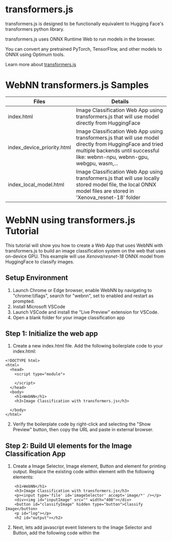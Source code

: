 # transformers.js

transformers.js is designed to be functionally equivalent to Hugging Face's transformers python library.

transformers.js uses ONNX Runtime Web to run models in the browser. 

You can convert any pretrained PyTorch, TensorFlow, and other models to ONNX using Optimum tools.

Learn more about [transformers.js](https://huggingface.co/docs/transformers.js/)

# WebNN transformers.js Samples

| Files | Details
|---|---|
| index.html | Image Classification Web App using transformers.js that will use model directly from HuggingFace|
| index_device_priority.html | Image Classification Web App using transformers.js that will use model directly from HuggingFace and tried multiple backends until successful like: webnn-npu, webnn-gpu, webgpu, wasm,... |
| index_local_model.html | Image Classification Web App using transformers.js that will use locally stored model file, the local ONNX model files are stored in 'Xenova_resnet-18' folder|

# WebNN using transformers.js Tutorial

This tutorial will show you how to create a Web App that uses WebNN with transformers.js to build an image classification system on the web that uses on-device GPU. This example will use _Xenova/resnet-18_ ONNX model from HuggingFace to classify images.

## Setup Environment

1. Launch Chrome or Edge browser, enable WebNN by navigating to "chrome:\\\\flags", search for "webnn", set to enabled and restart as prompted.
2. Install Microsoft VSCode
3. Launch VSCode and install the "Live Preview" extension for VSCode.
4. Open a blank folder for your image classification app

## Step 1: Initialize the web app

1. Create a new index.html file. Add the following boilerplate code to your index.html:
```
<!DOCTYPE html>
<html>
  <head>
    <script type="module">
         
    </script>
  </head>
  <body>
    <h1>WebNN</h1>
    <h3>Image Classification with transformers.js</h3>

  </body>
</html>
```
2. Verify the boilerplate code by right-click and selecting the "Show Preview" button, then copy the URL and paste in external browser.

## Step 2: Build UI elements for the Image Classification App

1. Create a Image Selector, Image element, Button and element for printing output. Replace the existing code within <body> element with the following elements:
```
    <h1>WebNN</h1>
    <h3>Image Classification with transformers.js</h3>
    <p><input type='file' id='imageSelector' accept='image/*' /></p>
    <div><img id="inputImage" src="" width="400"></div> 
    <button id="classifyImage" hidden type="button">Classify Image</button> 
    <p id="log"></p>
    <h2 id="output"></h2>
```
2. Next, lets add javascript event listeners to the Image Selector and Button, add the following code within the <script> tag of your HTML page:
```
    document.addEventListener('DOMContentLoaded', function() {
      document.getElementById('imageSelector').addEventListener('change', (e) => {
        const files = e.target.files;
        if (files.length > 0) {
          document.getElementById('inputImage').src = URL.createObjectURL(files[0]);
          document.getElementById('classifyImage').removeAttribute('hidden');
        }
      });
      document.getElementById('classifyImage').addEventListener('click', (e) => {
        document.getElementById("output").innerHTML = '';
        classify();
      });
    });  
```
3. This should allow you to select a test image, and the image should show up on the page, the "Classify" button should appear. Test this on the browser.

## Step 3: Setup transformers.js Image Classifier

1. Import pipeline from transformers.js by adding the following code within the <script> tag:
```
    import { pipeline } from 'https://cdn.jsdelivr.net/npm/@huggingface/transformers';
```

2. Add the classify() function code to the <script> tag, which has three things:
   - setup transformers pipeline with model from huggingface, specify webnn as execution providor, device as gpu and data type.
   - run inference by calling the classifier with image path as input
   - parse the output and display in html element
```
    async function classify() {
      // Setup transformers pipline: model, ep, device, dtype
      document.getElementById("log").innerHTML = 'Loading Model... ';
      const classifier = await pipeline('image-classification', 'Xenova/resnet-18', {
        dtype: 'q8',
        device: 'webnn-gpu',
      });
      // Run inference
      document.getElementById("log").innerHTML += 'Running Inference... ';
      var input = document.getElementById('inputImage').src;
      const output = await classifier(input);
      document.getElementById("log").innerHTML += 'Done';
      // Display output
      document.getElementById("output").innerHTML = output[0].label
      console.log(output);
    };
```

3. Your Web App is complete, test on browser by selecting an image and click the "Classify" button, this should download the model from hugging face and will do the inference on your GPU using WebNN in the browser. 

The final code of this tutorial is available here: [index_huggingface_model.html](index_huggingface_model.html)

## Step 4: Change to use locally stored model file (Optional)

You can also modify this code so that the web app will use locally stored model file instead of accessing model from HuggingFace checkpoint. 

To do this, download the model from HuggingFace by clonning the checkpoint to project folder. 
```
git clone https://huggingface.co/Xenova/resnet-18/
```

Add the following code to allow local model access:

```
    import { env, pipeline } from 'https://cdn.jsdelivr.net/npm/@huggingface/transformers';

    // Allow local model
    env.allowLocalModels = true
    env.allowRemoteModels = false
    env.localModelPath = window.location.href.substring(0, window.location.href.lastIndexOf('/'))
```
change the HuggingFace checkpoint name to local model folder name:
```
CHANGE:

const classifier = await pipeline('image-classification', 'Xenova/resnet-18', {

TO:

const classifier = await pipeline('image-classification', 'resnet-18', {
```

The final code of this version is available here: [index_local_model.html](index_local_model.html)

END OF TUTORIAL

# Setting execution provider, device type and data type in transformers.js

The Execution Provider and device type is setup by setting ___device___ = `webnn_gpu` | `webnn_npu` | `webnn_cpu` | `webnn`

The data type for ONNX model is specified by setting  ___dtype___ = `fp32` | `fp16` | `int8` | `uint8` |`q8` | `q4` | `q4f16` | `bnb4`

For the ___dtype___ to work, corresponding ONNX model files should exist in `{model_name}/onnx` folder. The ONNX model quantization can be done by using optimum tools.
| dtype | onnx model file name
|---|---|
|fp32|model.onnx|
|fp16|model_fp16.onnx|
|q8|model_quantized.onnx|
|int8|model_int8.onnx|
|uint8|model_uint8.onnx|
|q4|model_q4.onnx|
|q4f16|model_q4f16.onnx|
|bnb4|model_bnb4.onnx|
